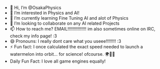 - 👋 Hi, I’m @OsakaPhysics
- 👀 I’m interested in Physics and AI!
- 🌱 I’m currently learning Fine Tuning AI and alot of Physics
- 💞️ I’m looking to collaborate on any AI related Projects
- 📫 How to reach me? EMAIL!!!!!!!!!!!!!!! im also sometimes online on IRC, check my info page! :3
- 😄 Pronouns: I really dont care what you useee!!!!!!!! :3
- ⚡ Fun fact: I once calculated the exact speed needed to launch a watermelon into orbit... for science! ofcourse. 🌍🍉🚀
- Daily Fun Fact: I love all game engines equally!

<!---
OsakaPhysics/OsakaPhysics is a ✨ special ✨ repository because its `README.md` (this file) appears on your GitHub profile.
You can click the Preview link to take a look at your changes.
--->

